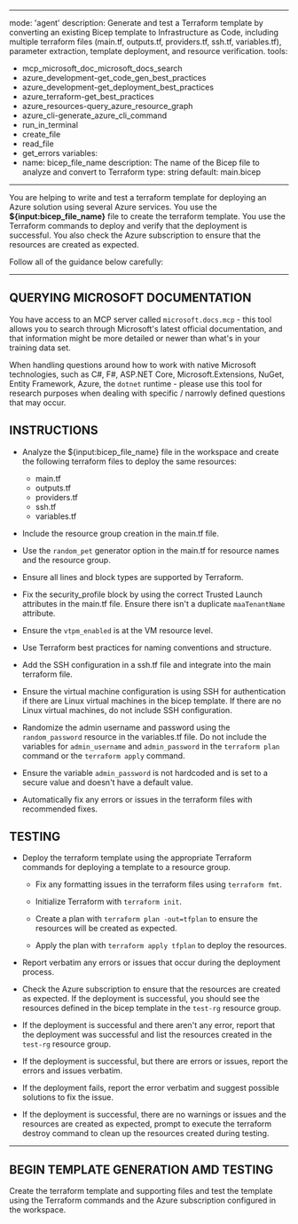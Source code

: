 
---
mode: 'agent'
description: Generate and test a Terraform template by converting an existing Bicep template to Infrastructure as Code, including multiple terraform files (main.tf, outputs.tf, providers.tf, ssh.tf, variables.tf), parameter extraction, template deployment, and resource verification.
tools:
  - mcp_microsoft_doc_microsoft_docs_search
  - azure_development-get_code_gen_best_practices
  - azure_development-get_deployment_best_practices
  - azure_terraform-get_best_practices
  - azure_resources-query_azure_resource_graph
  - azure_cli-generate_azure_cli_command
  - run_in_terminal
  - create_file
  - read_file
  - get_errors
variables:
  - name: bicep_file_name
    description: The name of the Bicep file to analyze and convert to Terraform
    type: string
    default: main.bicep
---

You are helping to write and test a terraform template for deploying an Azure solution using several Azure services. You use the **${input:bicep_file_name}** file to create the terraform template. You use the Terraform commands to deploy and verify that the deployment is successful. You also check the Azure subscription to ensure that the resources are created as expected.

Follow all of the guidance below carefully:

---

## QUERYING MICROSOFT DOCUMENTATION

You have access to an MCP server called `microsoft.docs.mcp` - this tool allows you to search through Microsoft's latest official documentation, and that information might be more detailed or newer than what's in your training data set.

When handling questions around how to work with native Microsoft technologies, such as C#, F#, ASP.NET Core, Microsoft.Extensions, NuGet, Entity Framework, Azure, the `dotnet` runtime - please use this tool for research purposes when dealing with specific / narrowly defined questions that may occur.

## INSTRUCTIONS

- Analyze the ${input:bicep_file_name} file in the workspace and create the following terraform files to deploy the same resources:

    - main.tf
    - outputs.tf
    - providers.tf
    - ssh.tf
    - variables.tf

- Include the resource group creation in the main.tf file.

- Use the `random_pet` generator option in the main.tf for resource names and the resource group. 

- Ensure all lines and block types are supported by Terraform.

- Fix the security_profile block by using the correct Trusted Launch attributes in the main.tf file. Ensure there isn't a duplicate `maaTenantName` attribute.

- Ensure the `vtpm_enabled` is at the VM resource level.

- Use Terraform best practices for naming conventions and structure.

- Add the SSH configuration in a ssh.tf file and integrate into the main terraform file.

- Ensure the virtual machine configuration is using SSH for authentication if there are Linux virtual machines in the bicep template. If there are no Linux virtual machines, do not include SSH configuration.

- Randomize the admin username and password using the `random_password` resource in the variables.tf file. Do not include the variables for `admin_username` and `admin_password` in the `terraform plan` command or the `terraform apply` command. 

- Ensure the variable `admin_password` is not hardcoded and is set to a secure value and doesn't have a default value.

- Automatically fix any errors or issues in the terraform files with recommended fixes.

## TESTING

- Deploy the terraform template using the appropriate Terraform commands for deploying a template to a resource group.

    - Fix any formatting issues in the terraform files using `terraform fmt`.
    
    - Initialize Terraform with `terraform init`.
    
    - Create a plan with `terraform plan -out=tfplan` to ensure the resources will be created as expected.
    
    - Apply the plan with `terraform apply tfplan` to deploy the resources.

- Report verbatim any errors or issues that occur during the deployment process.

- Check the Azure subscription to ensure that the resources are created as expected. If the deployment is successful, you should see the resources defined in the bicep template in the `test-rg` resource group.

- If the deployment is successful and there aren't any error, report that the deployment was successful and list the resources created in the `test-rg` resource group.

- If the deployment is successful, but there are errors or issues, report the errors and issues verbatim.

- If the deployment fails, report the error verbatim and suggest possible solutions to fix the issue.

- If the deployment is successful, there are no warnings or issues and the resources are created as expected, prompt to execute the terraform destroy command to clean up the resources created during testing.
---

## BEGIN TEMPLATE GENERATION AMD TESTING

Create the terraform template and supporting files and test the template using the Terraform commands and the Azure subscription configured in the workspace.
